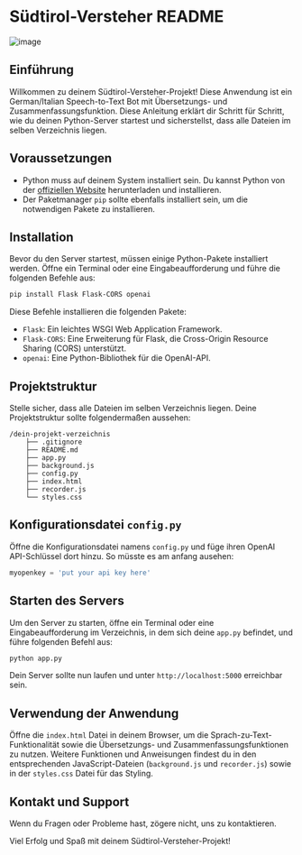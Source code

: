# Südtirol-Versteher README


![image](https://github.com/bCommonsLAB/Suedtirol-Versteher/assets/174307404/463eae3e-02a1-4871-9fdc-34dfb918998d)



## Einführung

Willkommen zu deinem Südtirol-Versteher-Projekt! Diese Anwendung ist ein German/Italian Speech-to-Text Bot mit Übersetzungs- und Zusammenfassungsfunktion. Diese Anleitung erklärt dir Schritt für Schritt, wie du deinen Python-Server startest und sicherstellst, dass alle Dateien im selben Verzeichnis liegen.

## Voraussetzungen

- Python muss auf deinem System installiert sein. Du kannst Python von der [offiziellen Website](https://www.python.org/) herunterladen und installieren.
- Der Paketmanager `pip` sollte ebenfalls installiert sein, um die notwendigen Pakete zu installieren.

## Installation

Bevor du den Server startest, müssen einige Python-Pakete installiert werden. Öffne ein Terminal oder eine Eingabeaufforderung und führe die folgenden Befehle aus:

```bash
pip install Flask Flask-CORS openai
```

Diese Befehle installieren die folgenden Pakete:
- `Flask`: Ein leichtes WSGI Web Application Framework.
- `Flask-CORS`: Eine Erweiterung für Flask, die Cross-Origin Resource Sharing (CORS) unterstützt.
- `openai`: Eine Python-Bibliothek für die OpenAI-API.

## Projektstruktur

Stelle sicher, dass alle Dateien im selben Verzeichnis liegen. Deine Projektstruktur sollte folgendermaßen aussehen:

```
/dein-projekt-verzeichnis
    ├── .gitignore
    ├── README.md
    ├── app.py
    ├── background.js
    ├── config.py
    ├── index.html
    ├── recorder.js
    └── styles.css
```

## Konfigurationsdatei `config.py`

Öffne die Konfigurationsdatei namens `config.py` und füge ihren OpenAI API-Schlüssel dort hinzu. So müsste es am anfang ausehen:

```python
myopenkey = 'put your api key here'
```

## Starten des Servers

Um den Server zu starten, öffne ein Terminal oder eine Eingabeaufforderung im Verzeichnis, in dem sich deine `app.py` befindet, und führe folgenden Befehl aus:

```bash
python app.py
```

Dein Server sollte nun laufen und unter `http://localhost:5000` erreichbar sein.

## Verwendung der Anwendung

Öffne die `index.html` Datei in deinem Browser, um die Sprach-zu-Text-Funktionalität sowie die Übersetzungs- und Zusammenfassungsfunktionen zu nutzen. Weitere Funktionen und Anweisungen findest du in den entsprechenden JavaScript-Dateien (`background.js` und `recorder.js`) sowie in der `styles.css` Datei für das Styling.

## Kontakt und Support

Wenn du Fragen oder Probleme hast, zögere nicht, uns zu kontaktieren.

Viel Erfolg und Spaß mit deinem Südtirol-Versteher-Projekt!
